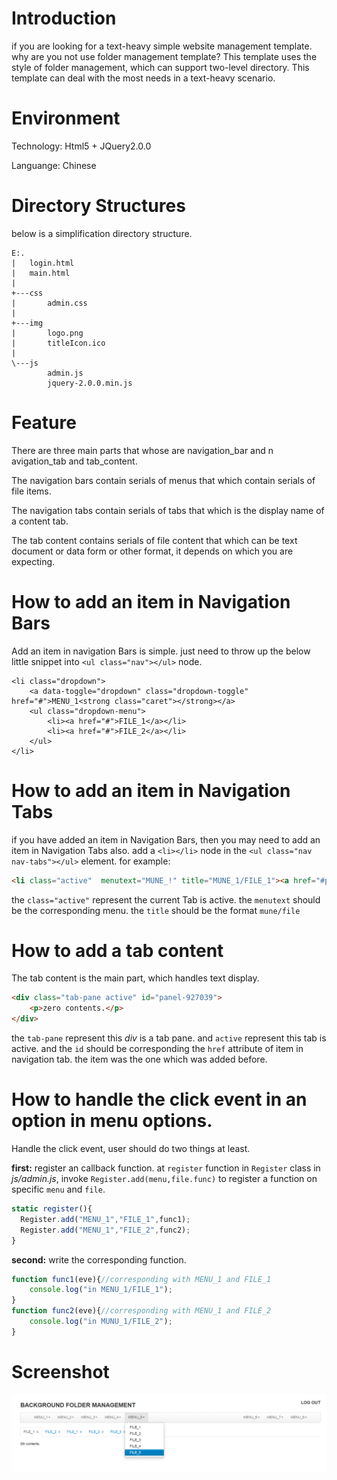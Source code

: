 # Introduction
if you are looking for a text-heavy simple website management template. why are you not use folder management template?  This template uses the style of folder management, which can support two-level directory. This template can deal with the most needs in a text-heavy scenario.

# Environment
Technology: Html5 + JQuery2.0.0

Languange: Chinese

# Directory Structures
below is a simplification directory structure.
 
```
E:.
|   login.html
|   main.html
|
+---css
|       admin.css
|
+---img
|       logo.png
|       titleIcon.ico
|
\---js
        admin.js
        jquery-2.0.0.min.js
```

# Feature
There are three main parts that whose are navigation_bar and n avigation_tab and tab_content.

The navigation bars contain serials of menus that which contain serials of file items.

The navigation tabs contain serials of tabs that which is the display name of a content tab.

The tab content contains serials of file content that which can be text document or data form or other format, it depends on which you are expecting.

# How to add an item in Navigation Bars
Add an item in navigation Bars is simple. just need to throw up the below little snippet into  `<ul class="nav"></ul>` node.
```THML
<li class="dropdown">
	<a data-toggle="dropdown" class="dropdown-toggle" href="#">MENU_1<strong class="caret"></strong></a>
	<ul class="dropdown-menu">
		<li><a href="#">FILE_1</a></li>
		<li><a href="#">FILE_2</a></li>
	</ul>
</li>
```
# How to add an item in Navigation Tabs
if you have added an item in Navigation Bars, then you may need to add an item in Navigation Tabs also. add a `<li></li>` node in the  `<ul class="nav nav-tabs"></ul>` element. for example:
```HTML
<li class="active"  menutext="MUNE_!" title="MUNE_1/FILE_1"><a href="#panel-927039"	data-toggle="tab">文件1<span class="nav-close" onclick="panelClose(this)">X</span></a></li>
```
the `class="active"` represent the current Tab is active.
the `menutext` should be the corresponding menu.
the `title` should be the format `mune/file`

# How to add a tab content
The tab content is the main part, which handles text display.
```HTML
<div class="tab-pane active" id="panel-927039">
	<p>zero contents.</p>
</div>
```
the `tab-pane` represent this *div* is a tab pane. and `active` represent this tab is active. and the `id` should be corresponding the `href` attribute of item in navigation tab. the item was the one which was added before.


# How to handle the click event in an option in menu options. 
Handle the click event, user should do two things at least.

**first:**
register an callback function. at `register` function in `Register` class in *js/admin.js*, invoke `Register.add(menu,file.func)` to register a function on specific `menu` and `file`.

```JAVASCRIPT
static register(){
  Register.add("MENU_1","FILE_1",func1);
  Register.add("MENU_1","FILE_2",func2);
}
```

**second:**
write the corresponding function.

```JAVASCRIPT
function func1(eve){//corresponding with MENU_1 and FILE_1
	console.log("in MENU_1/FILE_1");
}
function func2(eve){//corresponding with MENU_1 and FILE_2
	console.log("in MUNU_1/FILE_2");
}
```

# Screenshot
![mainpage](screenshot1.png)
